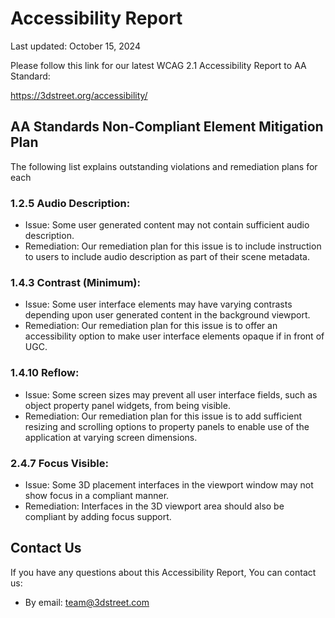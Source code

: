 # Accessibility Report

Last updated: October 15, 2024

Please follow this link for our latest WCAG 2.1 Accessibility Report to AA Standard:

<a href="https://3dstreet.org/accessibility/" target="_blank">https://3dstreet.org/accessibility/</a>

## AA Standards Non-Compliant Element Mitigation Plan

The following list explains outstanding violations and remediation plans for each

### 1.2.5 Audio Description:
- Issue: Some user generated content may not contain sufficient audio description.
- Remediation: Our remediation plan for this issue is to include instruction to users to include audio description as part of their scene metadata.
### 1.4.3 Contrast (Minimum):
- Issue: Some user interface elements may have varying contrasts depending upon user generated content in the background viewport.
- Remediation: Our remediation plan for this issue is to offer an accessibility option to make user interface elements opaque if in front of UGC.
### 1.4.10 Reflow:
- Issue: Some screen sizes may prevent all user interface fields, such as object property panel widgets, from being visible.
- Remediation: Our remediation plan for this issue is to add sufficient resizing and scrolling options to property panels to enable use of the application at varying screen dimensions.
### 2.4.7 Focus Visible:
- Issue: Some 3D placement interfaces in the viewport window may not show focus in a compliant manner.
- Remediation: Interfaces in the 3D viewport area should also be compliant by adding focus support.

## Contact Us

If you have any questions about this Accessibility Report, You can contact us:

- By email: team@3dstreet.com
